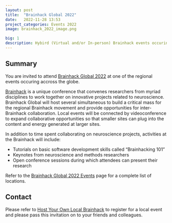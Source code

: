 ```yaml
---
layout: post
title:  "Brainhack Global 2022"
date:   2022-11-28 13:53
project_categories: Events 2022
image: brainhack_2022_image.png

big: 1
description: Hybird (Virtual and/or In-person) Brainhack events occuring at all around the world run through 28th November - 11th December.
---
```

## Summary
You are invited to attend [Brainhack Global 2022](http://brainhack.org/global2022) at one of the regional events occuring accross the globe.

[Brainhack](http://brainhack.org) is a unique conference that convenes researchers from myriad disciplines to work together on innovative projects related to neuroscience. Brainhack Global will host several simultaneous to build a critical mass for the regional Brainhack movement and provide opportunities for inter-Brainhack collaboration. Local events will be connected by videoconference to expand collaborative opportunities so that smaller sites can plug into the content and energy generated at larger sites.

In addition to time spent collaborating on neuroscience projects, activities at the Brainhack will include:

- Tutorials on basic software development skills called “Brainhacking 101”
- Keynotes from neuroscience and methods researchers
- Open conference sessions during which attendees can present their research

Refer to the [Brainhack Global 2022 Events](https://brainhack.org/global2022/events/) page for a complete list of locations.

## Contact
Please refer to [Host Your Own Local Brainhack](https://brainhack.org/global2022/events/#host-your-own-local-brainhack) to register for a local event and please pass this invitation on to your friends and colleagues.
